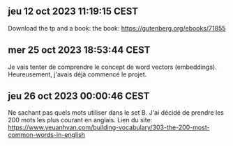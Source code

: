 ## jeu 12 oct 2023 11:19:15 CEST
Download the tp and a book: 
the book: https://gutenberg.org/ebooks/71855

## mer 25 oct 2023 18:53:44 CEST
Je vais tenter de comprendre le concept de word vectors (embeddings).
Heureusement, j'avais déjà commencé le projet.

## jeu 26 oct 2023 00:00:46 CEST
Ne sachant pas quels mots utiliser dans le set B. J'ai décidé de prendre les 200 mots les plus courant en anglais.
Lien du site: https://www.yeuanhvan.com/building-vocabulary/303-the-200-most-common-words-in-english 


